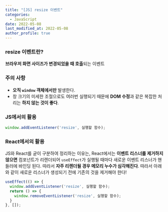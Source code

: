 ```yaml
---
title: "[JS] resize 이벤트"
categories:
  - JavaScript
date: 2022-05-08
last_modified_at: 2022-05-08
author_profile: true
---
```


### resize 이벤트란?

**브라우저 화면 사이즈가 변경되었을 때 호출**되는 이벤트


### 주의 사항

- **오직 `window` 객체에서만** 발생한다.
- 창 크기의 미세한 조절으로도 여러번 실행되기 때문에 **DOM 수정**과 같은 복잡한 처리는 **하지 않는 것이 좋다**.


### JS에서의 활용

```js
window.addEventListener('resize', 실행할 함수);
```


### React에서의 활용

JS와 React를 굳이 구분하여 정리하는 이유는, React에서는 **이벤트 리스너를 제거하지 않으면** 컴포넌트가 리렌더되어 `useEffect`가 실행될 때마다 새로운 이벤트 리스너가 핸들러에 바인딩 된다. 따라서 **자주 리렌더될 경우 메모리 누수가 심각해진다**. 따라서 아래와 같이 새로운 리스너가 생성되기 전에 기존의 것을 제거해야 한다!

```js
useEffect(() => {
  window.addEventListener('resize', 실행할 함수);
  return () => {
    window.removeEventListener('resize', 실행할 함수);
  }
}, []);
```
